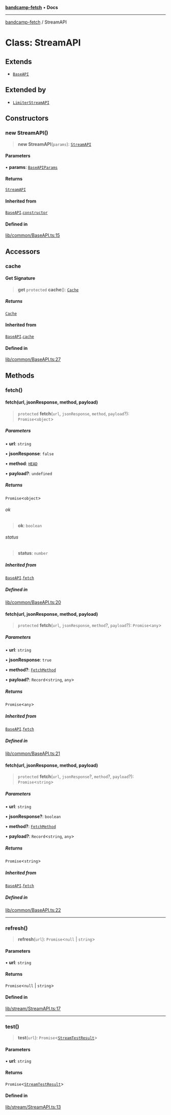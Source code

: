 [**bandcamp-fetch**](../README.md) • **Docs**

***

[bandcamp-fetch](../README.md) / StreamAPI

# Class: StreamAPI

## Extends

- [`BaseAPI`](BaseAPI.md)

## Extended by

- [`LimiterStreamAPI`](LimiterStreamAPI.md)

## Constructors

### new StreamAPI()

> **new StreamAPI**(`params`): [`StreamAPI`](StreamAPI.md)

#### Parameters

• **params**: [`BaseAPIParams`](../interfaces/BaseAPIParams.md)

#### Returns

[`StreamAPI`](StreamAPI.md)

#### Inherited from

[`BaseAPI`](BaseAPI.md).[`constructor`](BaseAPI.md#constructors)

#### Defined in

[lib/common/BaseAPI.ts:15](https://github.com/patrickkfkan/bandcamp-fetch/blob/be622bf87b8ac66e98b356306b6a650b7972970c/src/lib/common/BaseAPI.ts#L15)

## Accessors

### cache

#### Get Signature

> **get** `protected` **cache**(): [`Cache`](Cache.md)

##### Returns

[`Cache`](Cache.md)

#### Inherited from

[`BaseAPI`](BaseAPI.md).[`cache`](BaseAPI.md#cache)

#### Defined in

[lib/common/BaseAPI.ts:27](https://github.com/patrickkfkan/bandcamp-fetch/blob/be622bf87b8ac66e98b356306b6a650b7972970c/src/lib/common/BaseAPI.ts#L27)

## Methods

### fetch()

#### fetch(url, jsonResponse, method, payload)

> `protected` **fetch**(`url`, `jsonResponse`, `method`, `payload`?): `Promise`\<`object`\>

##### Parameters

• **url**: `string`

• **jsonResponse**: `false`

• **method**: [`HEAD`](../enumerations/FetchMethod.md#head)

• **payload?**: `undefined`

##### Returns

`Promise`\<`object`\>

###### ok

> **ok**: `boolean`

###### status

> **status**: `number`

##### Inherited from

[`BaseAPI`](BaseAPI.md).[`fetch`](BaseAPI.md#fetch)

##### Defined in

[lib/common/BaseAPI.ts:20](https://github.com/patrickkfkan/bandcamp-fetch/blob/be622bf87b8ac66e98b356306b6a650b7972970c/src/lib/common/BaseAPI.ts#L20)

#### fetch(url, jsonResponse, method, payload)

> `protected` **fetch**(`url`, `jsonResponse`, `method`?, `payload`?): `Promise`\<`any`\>

##### Parameters

• **url**: `string`

• **jsonResponse**: `true`

• **method?**: [`FetchMethod`](../enumerations/FetchMethod.md)

• **payload?**: `Record`\<`string`, `any`\>

##### Returns

`Promise`\<`any`\>

##### Inherited from

[`BaseAPI`](BaseAPI.md).[`fetch`](BaseAPI.md#fetch)

##### Defined in

[lib/common/BaseAPI.ts:21](https://github.com/patrickkfkan/bandcamp-fetch/blob/be622bf87b8ac66e98b356306b6a650b7972970c/src/lib/common/BaseAPI.ts#L21)

#### fetch(url, jsonResponse, method, payload)

> `protected` **fetch**(`url`, `jsonResponse`?, `method`?, `payload`?): `Promise`\<`string`\>

##### Parameters

• **url**: `string`

• **jsonResponse?**: `boolean`

• **method?**: [`FetchMethod`](../enumerations/FetchMethod.md)

• **payload?**: `Record`\<`string`, `any`\>

##### Returns

`Promise`\<`string`\>

##### Inherited from

[`BaseAPI`](BaseAPI.md).[`fetch`](BaseAPI.md#fetch)

##### Defined in

[lib/common/BaseAPI.ts:22](https://github.com/patrickkfkan/bandcamp-fetch/blob/be622bf87b8ac66e98b356306b6a650b7972970c/src/lib/common/BaseAPI.ts#L22)

***

### refresh()

> **refresh**(`url`): `Promise`\<`null` \| `string`\>

#### Parameters

• **url**: `string`

#### Returns

`Promise`\<`null` \| `string`\>

#### Defined in

[lib/stream/StreamAPI.ts:17](https://github.com/patrickkfkan/bandcamp-fetch/blob/be622bf87b8ac66e98b356306b6a650b7972970c/src/lib/stream/StreamAPI.ts#L17)

***

### test()

> **test**(`url`): `Promise`\<[`StreamTestResult`](../interfaces/StreamTestResult.md)\>

#### Parameters

• **url**: `string`

#### Returns

`Promise`\<[`StreamTestResult`](../interfaces/StreamTestResult.md)\>

#### Defined in

[lib/stream/StreamAPI.ts:13](https://github.com/patrickkfkan/bandcamp-fetch/blob/be622bf87b8ac66e98b356306b6a650b7972970c/src/lib/stream/StreamAPI.ts#L13)
